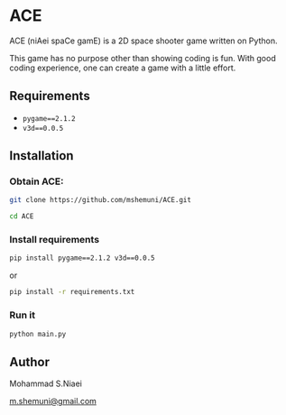 # ACE
ACE (niAei spaCe gamE) is a 2D space shooter game written on Python.

This game has no purpose other than showing coding is fun. With good coding experience, one can create a game with a 
little effort.

## Requirements

- `pygame==2.1.2`
- `v3d==0.0.5`

## Installation

### Obtain ACE:

```bash
git clone https://github.com/mshemuni/ACE.git

cd ACE
```

### Install requirements

```bash
pip install pygame==2.1.2 v3d==0.0.5
```

or

```bash
pip install -r requirements.txt
```

### Run it

```bash
python main.py
```

## Author
Mohammad S.Niaei

m.shemuni@gmail.com
